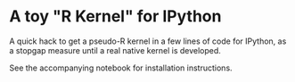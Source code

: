 # A toy "R Kernel" for IPython

A quick hack to get a pseudo-R kernel in a few lines of code for IPython, as a
stopgap measure until a real native kernel is developed.

See the accompanying notebook for installation instructions.
